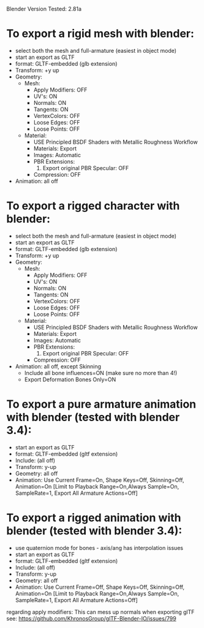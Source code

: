 Blender Version Tested: 2.81a

To export a rigid mesh with blender:
==================================
* select both the mesh and full-armature (easiest in object mode)
* start an export as GLTF
* format: GLTF-embedded (glb extension)
* Transform: +y up
* Geometry: 
  + Mesh:
    - Apply Modifiers: OFF
    - UV's: ON
    - Normals: ON
    - Tangents: ON
    - VertexColors: OFF
    - Loose Edges: OFF
    - Loose Points: OFF
  + Material: 
    - USE Principled BSDF Shaders with Metallic Roughness Workflow
    - Materials: Export
    - Images: Automatic
    - PBR Extensions:
      1. Export original PBR Specular: OFF
    - Compression: OFF
* Animation: all off

To export a rigged character with blender:
==================================
* select both the mesh and full-armature (easiest in object mode)
* start an export as GLTF
* format: GLTF-embedded (glb extension)
* Transform: +y up
* Geometry: 
  + Mesh:
    - Apply Modifiers: OFF
    - UV's: ON
    - Normals: ON
    - Tangents: ON
    - VertexColors: OFF
    - Loose Edges: OFF
    - Loose Points: OFF
  + Material: 
    - USE Principled BSDF Shaders with Metallic Roughness Workflow
    - Materials: Export
    - Images: Automatic
    - PBR Extensions:
      1. Export original PBR Specular: OFF
    - Compression: OFF
* Animation: all off, except Skinning
  + Include all bone influences=ON (make sure no more than 4!)
  + Export Deformation Bones Only=ON

To export a pure armature animation with blender (tested with blender 3.4):
==================================
* start an export as GLTF
* format: GLTF-embedded (gltf extension)
* Include: (all off)
* Transform: y-up
* Geometry: all off
* Animation: Use Current Frame=On, Shape Keys=Off, Skinning=Off, Animation=On [Limit to Playback Range=On,Always Sample=On, SampleRate=1, Export All Armature Actions=Off] 

To export a rigged animation with blender (tested with blender 3.4):
==================================
* use quaternion mode for bones - axis/ang has interpolation issues
* start an export as GLTF
* format: GLTF-embedded (gltf extension)
* Include: (all off)
* Transform: y-up
* Geometry: all off
* Animation: Use Current Frame=Off, Shape Keys=Off, Skinning=Off, Animation=On [Limit to Playback Range=On,Always Sample=On, SampleRate=1, Export All Armature Actions=Off] 

regarding apply modifiers:
This can mess up normals when exporting glTF
see: https://github.com/KhronosGroup/glTF-Blender-IO/issues/799
